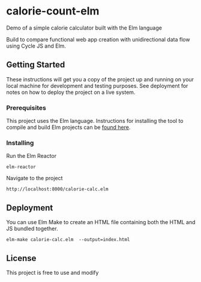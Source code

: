 # calorie-count-elm

Demo of a simple calorie calculator built with the Elm language

Build to compare functional web app creation with unidirectional data flow using Cycle JS and Elm.

## Getting Started

These instructions will get you a copy of the project up and running on your local machine for development and testing purposes. See deployment for notes on how to deploy the project on a live system.

### Prerequisites

This project uses the Elm language. Instructions for installing the tool to compile and build Elm projects can be [found here](https://guide.elm-lang.org/install.html).

### Installing

Run the Elm Reactor

```
elm-reactor
```

Navigate to the project

```
http://localhost:8000/calorie-calc.elm
```

## Deployment

You can use Elm Make to create an HTML file containing both the HTML and JS bundled together.

```
elm-make calorie-calc.elm  --output=index.html
```

## License

This project is free to use and modify
